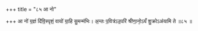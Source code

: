 +++
title = "८५ आ नो"

+++
आ नो॑ य॒ज्ञं दि॑वि॒स्पृशं॒ वायो॑ या॒हि सु॒मन्म॑भिः। अ॒न्तः प॒वित्र॑ऽउ॒परि॑ श्रीणा॒नो᳕ऽयँ शु॒क्रोऽअ॑यामि ते ॥८५ ॥